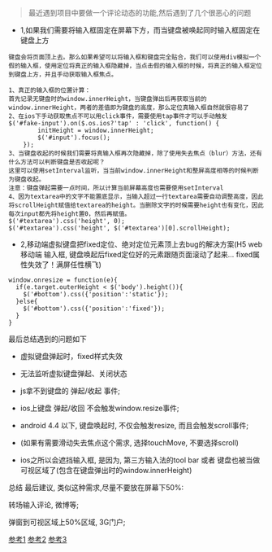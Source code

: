 > 最近遇到项目中要做一个评论动态的功能,然后遇到了几个很恶心的问题

- 1,如果我们需要将输入框固定在屏幕下方，而当键盘被唤起同时输入框固定在键盘上方

```
键盘会将页面顶上去。那么如果希望可以将输入框和键盘完全贴合，我们可以使用div模拟一个假的输入框，使用定位将真正的输入框隐藏掉，当点击假的输入框的时候，将真正的输入框定位到键盘上方，并且手动获取输入框焦点。

1、真正的输入框的位置计算：
首先记录无键盘时的window.innerHeight，当键盘弹出后再获取当前的window.innerHeight，两者的差值即为键盘的高度，那么定位真输入框自然就很容易了
2、在ios下手动获取焦点不可以用click事件，需要使用tap事件才可以手动触发
$('#fake-input').on($.os.ios?'tap' : 'click', function() {
        initHeight = window.innerHeight;
        $('#input').focus();
    });
3、当键盘收起的时候我们需要将真输入框再次隐藏掉，除了使用失去焦点（blur）方法，还有什么方法可以判断键盘是否收起呢？
这里可以使用setInterval监听，当当前window.innerHeight和整屏高度相等的时候判断为键盘收起。
注意：键盘弹起需要一点时间，所以计算当前屏幕高度也需要使用setInterval
4、因为textarea中的文字不能置底显示，当输入超过一行textarea需要自动调整高度，因此将scrollHeight赋值给textarea的height。当删除文字的时候需要height也有变化，因此每次input都先将height置0，然后再赋值。
$('#textarea').css('height', 0);
$('#textarea').css('height', $('#textarea')[0].scrollHeight);

```

- 2,移动端虚拟键盘把fixed定位、绝对定位元素顶上去bug的解决方案(H5 web 移动端 输入框, 键盘唤起后fixed定位好的元素跟随页面滚动了起来… fixed属性失效了！满屏任性横飞)

```
window.onresize = function(e){
  if(e.target.outerHeight < $('body').height()){
    $('#bottom').css({'position':'static'});
  }else{
    $('#bottom').css({'position':'fixed'});
  }
}

```

最后总结遇到的问题如下
- 虚拟键盘弹起时，fixed样式失效
- 无法监听虚拟键盘弹起、关闭状态

- js拿不到键盘的 弹起/收起 事件;

- ios上键盘 弹起/收回 不会触发window.resize事件;

- android 4.4 以下, 键盘唤起时, 不仅会触发resize, 而且会触发scroll事件;
- (如果有需要滑动失去焦点这个需求, 选择touchMove, 不要选择scroll)

- ios之所以会遮挡输入框, 是因为, 第三方输入法的tool bar 或者 键盘也被当做可视区域了(包含在键盘弹出时的window.innerHeight)

总结
最后建议, 类似这种需求,尽量不要放在屏幕下50%:

转场输入评论, 微博等;

弹窗到可视区域上50%区域, 3G门户;

[参考1](http://www.alloyteam.com/2017/03/moves-the-input-box-fill-series-a/)
[参考2](http://www.cnblogs.com/yexiaochai/p/3561939.html)
[参考3](http://www.zhimengzhe.com/Javascriptjiaocheng/96116.html)